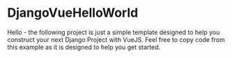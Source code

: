 # DjangoVueHelloWorld

Hello - the following project is just a simple template designed to help you
construct your next Django Project with VueJS. Feel free to copy code from this
example as it is designed to help you get started.
